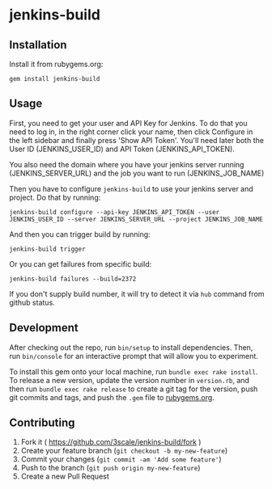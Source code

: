 # jenkins-build


## Installation

Install it from rubygems.org:

```shell
gem install jenkins-build
```

## Usage

First, you need to get your user and API Key for Jenkins. To do that you need to
log in, in the right corner click your name, then click Configure in the left
sidebar and finally press 'Show API Token'. You'll need later both the User ID (JENKINS_USER_ID)
and API Token (JENKINS_API_TOKEN).

You also need the domain where you have your jenkins server running  (JENKINS_SERVER_URL) 
and the job you want to run (JENKINS_JOB_NAME)

Then you have to configure `jenkins-build` to use your jenkins server and
project. Do that by running:

```shell
jenkins-build configure --api-key JENKINS_API_TOKEN --user JENKINS_USER_ID --server JENKINS_SERVER_URL --project JENKINS_JOB_NAME
```

And then you can trigger build by running:

```shell
jenkins-build trigger
```

Or you can get failures from specific build:

```shell
jenkins-build failures --build=2372
```

If you don't supply build number, it will try to detect it via `hub` command from github status.

## Development

After checking out the repo, run `bin/setup` to install dependencies. Then, run
`bin/console` for an interactive prompt that will allow you to experiment.

To install this gem onto your local machine, run `bundle exec rake install`. To
release a new version, update the version number in `version.rb`, and then run
`bundle exec rake release` to create a git tag for the version, push git commits
and tags, and push the `.gem` file to [rubygems.org](https://rubygems.org).

## Contributing

1. Fork it ( https://github.com/3scale/jenkins-build/fork )
2. Create your feature branch (`git checkout -b my-new-feature`)
3. Commit your changes (`git commit -am 'Add some feature'`)
4. Push to the branch (`git push origin my-new-feature`)
5. Create a new Pull Request
